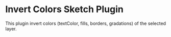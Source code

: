 # Invert Colors Sketch Plugin
This plugin invert colors (textColor, fills, borders, gradations) of the selected layer.
